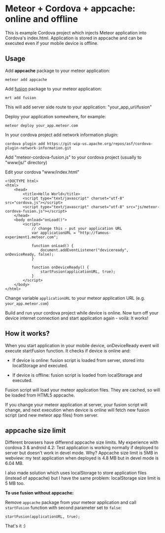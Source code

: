 Meteor + Cordova + appcache: online and offline
===============================================

This is example Cordova project which injects Meteor application into Cordova's index.html. Application is stored in appcache and can be executed even if your mobile device is offline.

Usage
-----

Add **appcache** package to your meteor application:

	meteor add appcache

Add [fusion](https://github.com/usefulio/meteor-fusion) package to your meteor application:

	mrt add fusion

This will add server side route to your application: "your_app_url/fusion"

Deploy your application somewhere, for example:

	meteor deploy your_app.meteor.com

In your cordova project add network information plugin:

	cordova plugin add https://git-wip-us.apache.org/repos/asf/cordova-plugin-network-information.git

Add "meteor-cordova-fusion.js" to your cordova project (usually to "www/js/" directory)

Edit your cordova "www/index.html"

	<!DOCTYPE html>
	<html>
    	<head>
        	<title>Hello World</title>
			<script type="text/javascript" charset="utf-8" src="cordova.js"></script>
			<script type="text/javascript" charset="utf-8" src="js/meteor-cordova-fusion.js"></script>
    	</head>
		<body onload="onLoad()">
			<script>
				// change this - put your application URL
				var applicationURL = "http://famous-experiment1.meteor.com";

				function onLoad() {
					document.addEventListener("deviceready", onDeviceReady, false);
				}

				function onDeviceReady() {
					startFusion(applicationURL, true);
				}
			</script>
		</body>
	</html>

Change variable `applicationURL` to your meteor application URL (e.g. `your_app.meteor.com`)

Build and run your cordova project while device is online. Now turn off your device internet connection and start application again - voilà: It works!

How it works?
-------------

When you start application in your mobile device, onDeviceReady event will execute startFusion function. It checks if device is online and: 

- If device is online: fusion script is loaded from server, stored into localStorage and executed.

- If device is offline: fusion script is loaded from localStorage and executed.

Fusion script will load your meteor application files. They are cached, so will be loaded from HTML5 appcache.

If you change your meteor application at server, your fusion script will change, and next execution when device is online will fetch new fusion script (and new meteor app files) from server.

appcache size limit
-------------------

Different browsers have differend appcache size limits. 
My experience with cordova 3 & android 4.2: Test application is working normally if deployed to server but doesn't work in devel mode. Why?
Appcache size limit is 5MB in webview: my test application when deployed is 4.8 MB but in devel mode is 6.04 MB.

I also made solution which uses localStorage to store application files (instead of appcache) but I have the same problem: localStorage size limit is 5 MB too.

**To use fusion without appcache:**

Remove `appcache` package from your meteor application and call `startFusion` function with second parameter set to `false`:

	startFusion(applicationURL, true);


That's it :)
